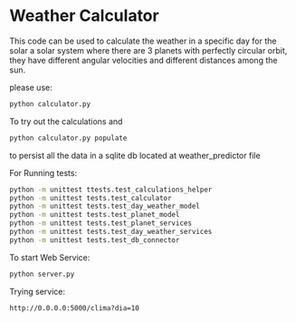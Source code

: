 # Weather Calculator

This code can be used to calculate the weather in a specific day for the solar a solar system where there are 3 planets with perfectly circular orbit, they have different angular velocities and different distances among the sun.

please use: 
```sh
python calculator.py
```
To try out the calculations and
```sh
python calculator.py populate
```
to persist all the data in a sqlite db located at weather_predictor file


For Running tests:
```sh
python -m unittest ttests.test_calculations_helper
python -m unittest tests.test_calculator
python -m unittest tests.test_day_weather_model
python -m unittest tests.test_planet_model
python -m unittest tests.test_planet_services
python -m unittest tests.test_day_weather_services
python -m unittest tests.test_db_connector
```

To start Web Service:
```sh
python server.py
```

Trying service:
```sh
http://0.0.0.0:5000/clima?dia=10
```